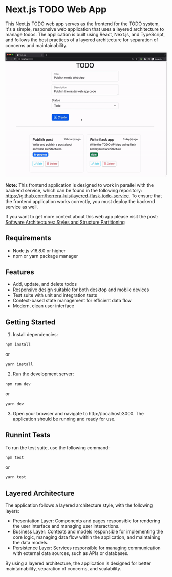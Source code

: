 
# Next.js TODO Web App

This Next.js TODO web app serves as the frontend for the TODO system, it's a simple, responsive web application that uses a layered architecture to manage todos. The application is built using React, Next.js, and TypeScript, and follows the best practices of a layered architecture for separation of concerns and maintainability.

<p align="center">
  <img src="todo.gif" alt="animated" />
</p>

**Note:** This frontend application is designed to work in parallel with the backend service, which can be found in the following repository: https://github.com/herrera-luis/layered-flask-todo-service. To ensure that the frontend application works correctly, you must deploy the backend service as well.

If you want to get more context about this web app please visit the post: [Software Architectures: Styles and Structure Partitioning](https://luisherrera.dev/software-architectures-styles-and-structure-partitioning#heading-todo-system-example)

## Requirements

* Node.js v16.8.0 or higher
* npm or yarn package manager
## Features

* Add, update, and delete todos
* Responsive design suitable for both desktop and mobile devices
* Test suite with unit and integration tests
* Context-based state management for efficient data flow
* Modern, clean user interface

## Getting Started

1. Install dependencies:

```bash
npm install
```
or
``` bash
yarn install
```

2. Run the development server:

```bash
npm run dev
```
or

```bash
yarn dev
```

3. Open your browser and navigate to http://localhost:3000. The application should be running and ready for use.

## Runnint Tests

To run the test suite, use the following command:

```bash
npm test
```
or
```bash
yarn test
```

## Layered Architecture

The application follows a layered architecture style, with the following layers:

* Presentation Layer: Components and pages responsible for rendering the user interface and managing user interactions.
* Business Layer: Contexts and models responsible for implementing the core logic, managing data flow within the application, and maintaining the data models.
* Persistence Layer: Services responsible for managing communication with external data sources, such as APIs or databases.

By using a layered architecture, the application is designed for better maintainability, separation of concerns, and scalability.
